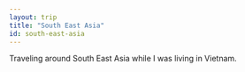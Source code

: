 ```yaml
---
layout: trip
title: "South East Asia"
id: south-east-asia
---
```

Traveling around South East Asia while I was living in Vietnam.

